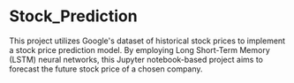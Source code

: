 # Stock_Prediction
This project utilizes Google's dataset of historical stock prices to implement a stock price prediction model. By employing Long Short-Term Memory (LSTM) neural networks, this Jupyter notebook-based project aims to forecast the future stock price of a chosen company.
